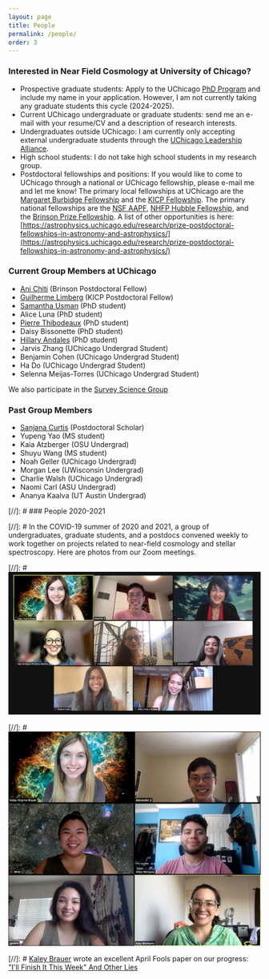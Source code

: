 ```yaml
---
layout: page
title: People
permalink: /people/
order: 3
---
```


### Interested in Near Field Cosmology at University of Chicago?

* Prospective graduate students: Apply to the UChicago [PhD Program](https://astrophysics.uchicago.edu/academics/graduate-programs/) and include my name in your application. However, I am not currently taking any graduate students this cycle (2024-2025).
* Current UChicago undergraduate or graduate students: send me an e-mail with your resume/CV and a description of research interests.
* Undergraduates outside UChicago: I am currently only accepting external undergraduate students through the [UChicago Leadership Alliance](https://leadershipalliance.uchicago.edu/).
* High school students: I do not take high school students in my research group.
* Postdoctoral fellowships and positions: If you would like to come to UChicago through a national or UChicago fellowship, please e-mail me and let me know! The primary local fellowships at UChicago are the [Margaret Burbidge Fellowship](https://astro-fellowship.uchicago.edu/) and the [KICP Fellowship](https://kicp-fellowship.uchicago.edu/). The primary national fellowships are the [NSF AAPF](https://new.nsf.gov/funding/opportunities/nsf-astronomy-astrophysics-postdoctoral), [NHFP Hubble Fellowship](https://www.stsci.edu/stsci-research/fellowships/nasa-hubble-fellowship-program), and the [Brinson Prize Fellowship](https://www.stsci.edu/stsci-research/fellowships/brinson-prize-fellowship-program/announcement-of-opportunity). A list of other opportunities is here: [https://astrophysics.uchicago.edu/research/prize-postdoctoral-fellowships-in-astronomy-and-astrophysics/](https://astrophysics.uchicago.edu/research/prize-postdoctoral-fellowships-in-astronomy-and-astrophysics/)

### Current Group Members at UChicago

* [Ani Chiti](https://www.anichiti.space/) (Brinson Postdoctoral Fellow)
* [Guilherme Limberg](https://guilimberg.github.io/) (KICP Postdoctoral Fellow)
* [Samantha Usman](https://www.samusman.space/) (PhD student)
* Alice Luna (PhD student)
* [Pierre Thibodeaux](https://pierrethx.github.io/) (PhD student)
* Daisy Bissonette (PhD student)
* [Hillary Andales](https://hillaryandales.com/) (PhD student)
* Jarvis Zhang (UChicago Undergrad Student)
* Benjamin Cohen (UChicago Undergrad Student)
* Ha Do (UChicago Undergrad Student)
* Selenna Meijas-Torres (UChicago Undergrad Student)

We also participate in the [Survey Science Group](https://surveys.uchicago.edu/)

### Past Group Members
* [Sanjana Curtis](https://sanjanacurtis.com/) (Postdoctoral Scholar)
* Yupeng Yao (MS student)
* Kaia Atzberger (OSU Undergrad)
* Shuyu Wang (MS student)
* Noah Geller (UChicago Undergrad)
* Morgan Lee (UWisconsin Undergrad)
* Charlie Walsh (UChicago Undergrad)
* Naomi Carl (ASU Undergrad)
* Ananya Kaalva (UT Austin Undergrad)

[//]: # ### People 2020-2021

[//]: # In the COVID-19 summer of 2020 and 2021, a group of undergraduates, graduate students, and a postdocs convened weekly to work together on projects related to near-field cosmology and stellar spectroscopy. Here are photos from our Zoom meetings.

[//]: # ![NFC 2021](/img/NFCSummer2021.png)

[//]: # ![NFC 2020](/img/NFCSummer2020.png)

[//]: # [Kaley Brauer](http://www.mit.edu/~kbrauer/) wrote an excellent April Fools paper on our progress: ["I'll Finish It This Week" And Other Lies](https://arxiv.org/abs/2103.16574)


